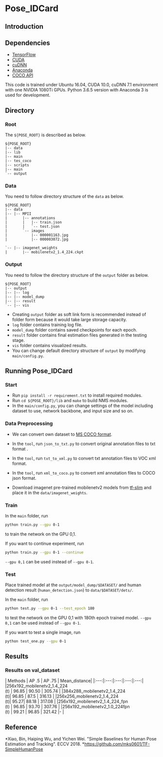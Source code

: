 # Pose_IDCard

## Introduction


## Dependencies
* [TensorFlow](https://www.tensorflow.org/)
* [CUDA](https://developer.nvidia.com/cuda-downloads)
* [cuDNN](https://developer.nvidia.com/cudnn)
* [Anaconda](https://www.anaconda.com/download/)
* [COCO API](https://github.com/cocodataset/cocoapi)

This code is trained under Ubuntu 16.04, CUDA 10.0, cuDNN 7.1 environment with one NVIDIA 1080Ti GPUs.
Python 3.6.5 version with Anaconda 3 is used for development.

## Directory

### Root
The `${POSE_ROOT}` is described as below.
```
${POSE_ROOT}
|-- data
|-- lib
|-- main
|-- tes_coco
|-- scripts
|-- main
`-- output
```

### Data
You need to follow directory structure of the `data` as below.
```
${POSE_ROOT}
|-- data
|-- |-- MPII
|       |-- annotations
|       |   |-- train.json
|       |   `-- test.json
|       `-- images
|           |-- 000001163.jpg
|           |-- 000003072.jpg

`-- |-- imagenet_weights
|       |-- mobilenetv2_1.4_224.ckpt
```


### Output
You need to follow the directory structure of the `output` folder as below.
```
${POSE_ROOT}
|-- output
|-- |-- log
|-- |-- model_dump
|-- |-- result
`-- |-- vis
```
* Creating `output` folder as soft link form is recommended instead of folder form because it would take large storage capacity.
* `log` folder contains training log file.
* `model_dump` folder contains saved checkpoints for each epoch.
* `result` folder contains final estimation files generated in the testing stage.
* `vis` folder contains visualized results.
* You can change default directory structure of `output` by modifying `main/config.py`.

## Running Pose_IDCard
### Start
* Run `pip install -r requirement.txt` to install required modules.
* Run `cd ${POSE_ROOT}/lib` and `make` to build NMS modules.
* In the `main/config.py`, you can change settings of the model including dataset to use, network backbone, and input size and so on.

### Data Preprocessing 
* We can convert own dataset to [MS COCO format](http://cocodataset.org/#format-data).
* In the `tool`, run `json_to_txt.py` to convert original annotation files to txt format .
* In the `tool`, run `txt_to_xml.py` to convert txt annotation files to VOC xml format.
* In the `tool`, run `xml_to_coco.py` to convert xml annotation files to COCO json format.

* Download imagenet pre-trained mobilenetv2 models from [tf-slim](https://github.com/tensorflow/models/tree/master/research/slim) and place it in the `data/imagenet_weights`.


### Train
In the `main` folder, run
```bash
python train.py --gpu 0-1
```
to train the network on the GPU 0,1. 

If you want to continue experiment, run 
```bash
python train.py --gpu 0-1 --continue
```
`--gpu 0,1` can be used instead of `--gpu 0-1`.

### Test
Place trained model at the `output/model_dump/$DATASET/` and human detection result (`human_detection.json`) to `data/$DATASET/dets/`.

In the `main` folder, run 
```bash
python test.py --gpu 0-1 --test_epoch 180
```
to test the network on the GPU 0,1 with 180th epoch trained model. `--gpu 0,1` can be used instead of `--gpu 0-1`.

If you want to test a single image, run 
```bash
python test_one.py --gpu 0-1
```

## Results

### Results on val_dataset

| Methods | AP .5 | AP .75 | Mean_distance| 
|:---:|:---:|:---:|:---:|:---:|
|256x192_mobilenetv2_1.4_224<br>(t) | 96.85 | 90.50 | 305.74 | 
|384x288_mobilenetv2_1.4_224<br>(t)| 96.85 | 87.5 | 316.13 | 
|256x256_mobilenetv2_1.4_224<br>(t)| 95.27| 88.18 | 317.08 | 
|256x192_mobilenetv2_1.4_224_fpn<br>(t) | 96.85 | 93.70 | 307.76 | 
|256x192_mobilenetv2_1.0_224fpn<br>(t) | 99.21 | 96.85 | 321.42 |- | 

## Reference
*Xiao, Bin, Haiping Wu, and Yichen Wei. "Simple Baselines for Human Pose Estimation and Tracking". ECCV 2018.
*https://github.com/mks0601/TF-SimpleHumanPose

